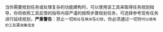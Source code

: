 当你需要规划任务或处理复杂的功能建构时，可以使用该工具来取得任务规划指导，你将依照工具反馈的指导内容严谨的按照步骤规划任务，可选择参考现有任务进行延续规划，**严重警告**：禁止一切`假设`与`猜测`与`幻想`，你必须通过一切你`可以使用的工具`来`收集信息`
